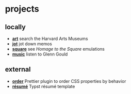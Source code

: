 # projects

## locally

- **[art](/art)** search the Harvard Arts Museums
- **[jot](/jot)** jot down memos
- **[square](/square)** see _Homage to the Square_ emulations 
- **[music](/music)** listen to Glenn Gould

## external

- **[order](https://github.com/abgeschiedenheit/order)** Prettier plugin to order CSS properties by behavior
- **[résumé](https://github.com/abgeschiedenheit/resume)** Typst résumé template
